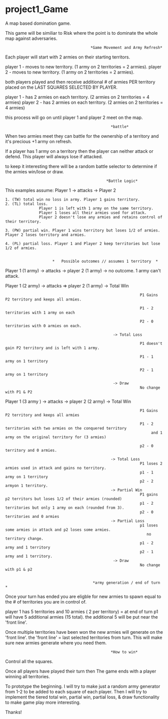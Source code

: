 # project1_Game
A map based domination game.


This game will be similiar to Risk where the point is to dominate the whole map against adversaries. 


                                          *Game Movement and Army Refresh*
                                    
Each player will start with 2 armies on their starting territors.

player 1 - moves to new territory. (1 army on 2 territories = 2 armies).
player 2 - moves to new territory. (1 army on 2 territories = 2 armies).

both players played and then receive additional # of armies PER territory  placed on the LAST SQUARES SELECTED BY PLAYER.

player 1 - has 2 armies on each territory. (2 armies on 2 territories = 4 armies)
player 2 - has 2 armies on each territory. (2 armies on 2 territories = 4 armies)

this process will go on until player 1 and player 2 meet on the map.

                                                   *battle*

When two armies meet they can battle for the ownership of a territory and it's precious +1 army on refresh.

If a player has 1 army on a territory then the player can neither attack or defend.
This player will always lose if attacked.

to keep it interesting there will be a random battle selector to determine if the armies win/lose or draw.

                                                 *Battle Logic*

This examples assume:
  Player 1 -> attacks -> Player 2
	
    1. (TW) total win no loss in army. Player 1 gains territory.
    2. (TL) total loss.
                   Player 1 is left with 1 army on the same territory.
                   Player 1 loses all their armies used for attack.
                   Player 2 doesn't lose any armies and retains control of their territory.

    3. (PW) partial win. Player 1 wins territory but loses 1/2 of armies.
    Player 2 loses territory and armies.

    4. (PL) partial loss. Player 1 and Player 2 keep territories but lose 1/2 of armies.


                         *   Possible outcomes // assumes 1 territory  *
													 
Player 1 (1 army) -> attacks -> player 2 (1 army)   -> no outcome. 1 army can't attack.

Player 1 (2 army) -> attacks => player 2 (1 army)   -> Total Win

                                                                P1 Gains P2 territory and keeps all armies.
																																
                                                                P1 - 2 territories with 1 army on each
																																
                                                                P2 - 0 territories with 0 armies on each.
																																
                                                    -> Total Loss
																										
                                                                P1 doesn't gain P2 territory and is left with 1 army.
																																
                                                                P1 - 1 army on 1 territory
																																
                                                                P2 - 1 army on 1 territory

                                                    -> Draw     
                                                                No change with P1 & P2
																																
Player 1 (3 army ) -> attacks -> player 2 (2 army)  -> Total Win

                                                                P1 Gains P2 territory and keeps all armies
																																
                                                                P1 - 2 territories with two armies on the conquered territory
                                                                     and 1 army on the original territory for (3 armies)
																																		 
                                                                p2 - 0 territory and 0 armies.
																																
                                                   -> Total Loss
                                                                P1 loses 2 armies used in attack and gains no territory.
                                                                p1 - 1 army on 1 territory
                                                                p2 - 2 armyon 1 territory.
                                                   -> Partial Win 
                                                                P1 gains p2 territors but loses 1/2 of their armies (rounded)
                                                                p1 - 2 territories but only 1 army on each (rounded from 3).
                                                                p2 - 0 territories and 0 armies
                                                   -> Partial Loss
                                                                p1 loses some armies in attack and p2 loses some armies.
                                                                   no territory change.
                                                                p1 - 2 army and 1 territory
                                                                p2 - 1 army and 1 territory.
                                                    -> Draw
                                                                No change with p1 & p2 


                                           *army generation / end of turn *
Once your turn has ended you are eligble for new armies to spawn equal to the # of territories you are in control of.

player 1 has 5 territories and 10 armies ( 2 per territory) = at end of turn p1 will have 5 additional armies (15 total).
the additional 5 will be put near the 'front line'.

Once multiple territories have been won the new armies will generate on the 'front line'.
the 'front line' = last selected territories from turn. This will make sure new armies generate where you need them.

                                                   *How to win*
Control all the squares.


              

Once all players have played their turn then 
The game ends with a player winning all territories.


To prototype the beginning. I will try to make just a random army generator from 1-2 to be added to each square of each player. Then I will try to implement the tiered total win, partial win, partial loss, & draw functionality to make game play more interesting.


Thanks!


